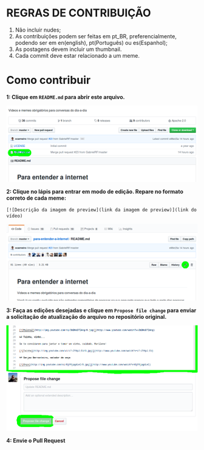 REGRAS DE CONTRIBUIÇÃO
======================

1. Não incluir nudes;
2. As contribuições podem ser feitas em pt_BR, preferencialmente, podendo ser em en(english), pt(Português) ou es(Espanhol);
3. As postagens devem incluir um thumbnail.
4. Cada commit deve estar relacionado a um meme. 

# Como contribuir

__1: Clique em `README.md` para abrir este arquivo.__

![Passo 1](imgs/passo1.png)

__2: Clique no lápis para entrar em modo de edição. Repare no formato correto de cada meme:__
```
[![Descrição da imagem de preview](link da imagem de preview)](link do vídeo)
```
![Passo 2](imgs/passo2.png)

__3: Faça as edições desejadas e clique em `Propose file change` para enviar a solicitação de atualização do arquivo no repositório original.__

![Passo 3](imgs/passo3.png)

__4: Envie o Pull Request__

